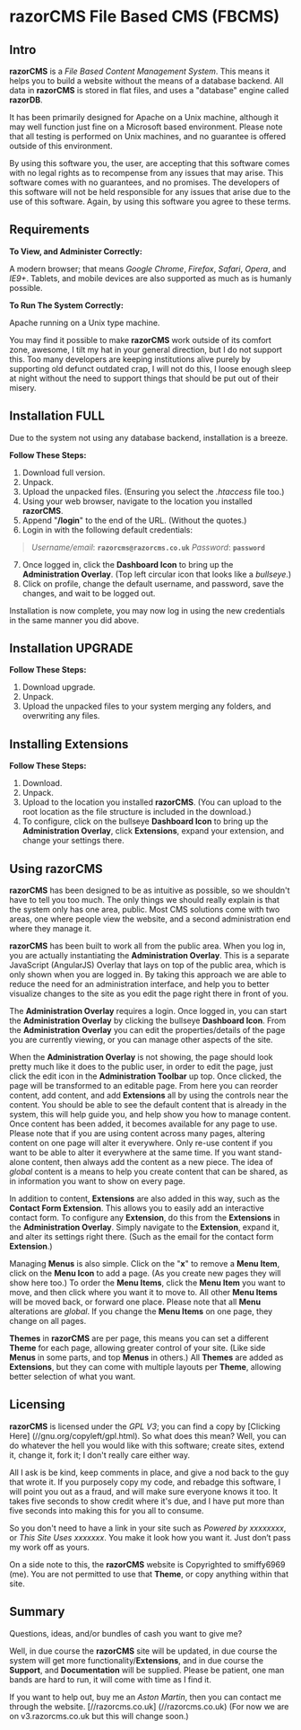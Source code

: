 # razorCMS File Based CMS (FBCMS)


## Intro


**razorCMS** is a *File Based Content Management System*.
This means it helps you to build a website without the means of a database backend.
All data in **razorCMS** is stored in flat files, and uses a "database" engine called **razorDB**.

It has been primarily designed for Apache on a Unix machine, although it may well function just fine on a Microsoft based environment. Please note that all testing is performed on Unix machines, and no guarantee is offered outside of this environment.

By using this software you, the user, are accepting that this software comes with no legal rights as to recompense from any issues that may arise. This software comes with no guarantees, and no promises. The developers of this software will not be held responsible for any issues that arise due to the use of this software. Again, by using this software you agree to these terms.


## Requirements


**To View, and Administer Correctly:**

A modern browser; that means *Google Chrome*, *Firefox*, *Safari*, *Opera*, and *IE9+*.
Tablets, and mobile devices are also supported as much as is humanly possible.


**To Run The System Correctly:**

Apache running on a Unix type machine.

You may find it possible to make **razorCMS** work outside of its comfort zone, awesome, I tilt my hat in your general direction, but I do not support this. Too many developers are keeping institutions alive purely by supporting old defunct outdated crap, I will not do this, I loose enough sleep at night without the need to support things that should be put out of their misery.


## Installation FULL

Due to the system not using any database backend, installation is a breeze.

**Follow These Steps:**

1. Download full version.
2. Unpack.
3. Upload the unpacked files. (Ensuring you select the *.htaccess* file too.)
4. Using your web browser, navigate to the location you installed **razorCMS**.
5. Append "**/login**" to the end of the URL. (Without the quotes.)
6. Login in with the following default credentials:
>*Username/email*: **`razorcms@razorcms.co.uk`**
>*Password*: **`password`**
7. Once logged in, click the **Dashboard Icon** to bring up the **Administration Overlay**. (Top left circular icon that looks like a *bullseye*.)
8. Click on profile, change the default username, and password, save the changes, and wait to be logged out.

Installation is now complete, you may now log in using the new credentials in the same manner you did above.


## Installation UPGRADE


**Follow These Steps:**

1. Download upgrade.
2. Unpack.
3. Upload the unpacked files to your system merging any folders, and overwriting any files.


## Installing Extensions


**Follow These Steps:**

1. Download.
2. Unpack.
3. Upload to the location you installed **razorCMS**. (You can upload to the root location as the file structure is included in the download.)
4. To configure, click on the bullseye **Dashboard Icon** to bring up the **Administration Overlay**, click **Extensions**, expand your extension, and change your settings there.


## Using razorCMS


**razorCMS** has been designed to be as intuitive as possible, so we shouldn't have to tell you too much. The only things we should really explain is that the system only has one area, public. Most CMS solutions come with two areas, one where people view the website, and a second administration end where they manage it.

**razorCMS** has been built to work all from the public area. When you log in, you are actually instantiating the **Administration Overlay**. This is a separate JavaScript (AngularJS) Overlay that lays on top of the public area, which is only shown when you are logged in. By taking this approach we are able to reduce the need for an administration interface, and help you to better visualize changes to the site as you edit the page right there in front of you.

The **Administration Overlay** requires a login. Once logged in, you can start the **Administration Overlay** by clicking the bullseye **Dashboard Icon**. From the **Administration Overlay** you can edit the properties/details of the page you are currently viewing, or you can manage other aspects of the site.

When the **Administration Overlay** is not showing, the page should look pretty much like it does to the public user, in order to edit the page, just click the edit icon in the **Administration Toolbar** up top. Once clicked, the page will be transformed to an editable page. From here you can reorder content, add content, and add **Extensions** all by using the controls near the content. You should be able to see the default content that is already in the system, this will help guide you, and help show you how to manage content. Once content has been added, it becomes available for any page to use. Please note that if you are using content across many pages, altering content on one page will alter it everywhere. Only re-use content if you want to be able to alter it everywhere at the same time. If you want stand-alone content, then always add the content as a new piece. The idea of *global* content is a means to help you create content that can be shared, as in information you want to show on every page.

In addition to content, **Extensions** are also added in this way, such as the **Contact Form Extension**. This allows you to easily add an interactive contact form. To configure any **Extension**, do this from the **Extensions** in the **Administration Overlay**. Simply navigate to the **Extension**, expand it, and alter its settings right there. (Such as the email for the contact form **Extension**.)

Managing **Menus** is also simple. Click on the "**x**" to remove a **Menu Item**, click on the **Menu Icon** to add a page. (As you create new pages they will show here too.) To order the **Menu Items**, click the **Menu Item** you want to move, and then click where you want it to move to. All other **Menu Items** will be moved back, or forward one place. Please note that all **Menu** alterations are *global*. If you change the **Menu Items** on one page, they change on all pages.

**Themes** in **razorCMS** are per page, this means you can set a different **Theme** for each page, allowing greater control of your site. (Like side **Menus** in some parts, and top **Menus** in others.) All **Themes** are added as **Extensions**, but they can come with multiple layouts per **Theme**, allowing better selection of what you want.


## Licensing


**razorCMS** is licensed under the *GPL V3*; you can find a copy by [Clicking Here] (//gnu.org/copyleft/gpl.html). So what does this mean? Well, you can do whatever the hell you would like with this software; create sites, extend it, change it, fork it; I don't really care either way.

All I ask is be kind, keep comments in place, and give a nod back to the guy that wrote it. If you purposely copy my code, and rebadge this software, I will point you out as a fraud, and will make sure everyone knows it too. It takes five seconds to show credit where it's due, and I have put more than five seconds into making this for you all to consume.

So you don't need to have a link in your site such as *Powered by xxxxxxxx*, or *This Site Uses xxxxxxx*. You make it look how you want it. Just don’t pass my work off as yours.

On a side note to this, the **razorCMS** website is Copyrighted to smiffy6969 (me). You are not permitted to use that **Theme**, or copy anything within that site.


## Summary


Questions, ideas, and/or bundles of cash you want to give me?

Well, in due course the **razorCMS** site will be updated, in due course the system will get more functionality/**Extensions**, and in due course the **Support**, and **Documentation** will be supplied. Please be patient, one man bands are hard to run, it will come with time as I find it.

If you want to help out, buy me an *Aston Martin*, then you can contact me through the website. [//razorcms.co.uk] (//razorcms.co.uk) (For now we are on v3.razorcms.co.uk but this will change soon.)


